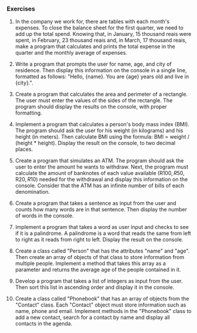 ### Exercises
1. In the company we work for, there are tables with each month's expenses. To close the balance sheet for the first quarter, we need to add up the total spend. Knowing that, in January, 15 thousand reais were spent, in February, 23 thousand reais and, in March, 17 thousand reais, make a program that calculates and prints the total expense in the quarter and the monthly average of expenses.

2. Write a program that prompts the user for name, age, and city of residence. Then display this information on the console in a single line, formatted as follows: "Hello, {name}. You are {age} years old and live in {city}.".

3. Create a program that calculates the area and perimeter of a rectangle. The user must enter the values of the sides of the rectangle. The program should display the results on the console, with proper formatting.

4. Implement a program that calculates a person's body mass index (BMI). The program should ask the user for his weight (in kilograms) and his height (in meters). Then calculate BMI using the formula: BMI = weight / (height * height). Display the result on the console, to two decimal places.

5. Create a program that simulates an ATM. The program should ask the user to enter the amount he wants to withdraw. Next, the program must calculate the amount of banknotes of each value available (R$100, R$50, R$20, R$10) needed for the withdrawal and display this information on the console. Consider that the ATM has an infinite number of bills of each denomination.

6. Create a program that takes a sentence as input from the user and counts how many words are in that sentence. Then display the number of words in the console.

7. Implement a program that takes a word as user input and checks to see if it is a palindrome. A palindrome is a word that reads the same from left to right as it reads from right to left. Display the result on the console.

8. Create a class called "Person" that has the attributes "name" and "age". Then create an array of objects of that class to store
information from multiple people. Implement a method that takes this array as a parameter and returns the average age of the people contained in it.

9. Develop a program that takes a list of integers as input from the user. Then sort this list in ascending order and display it in the console.

10. Create a class called "Phonebook" that has an array of objects from the "Contact" class. Each "Contact" object must store information such as name, phone and email. Implement methods in the "Phonebook" class to add a new contact, search for a contact by name and display all contacts in the agenda.
